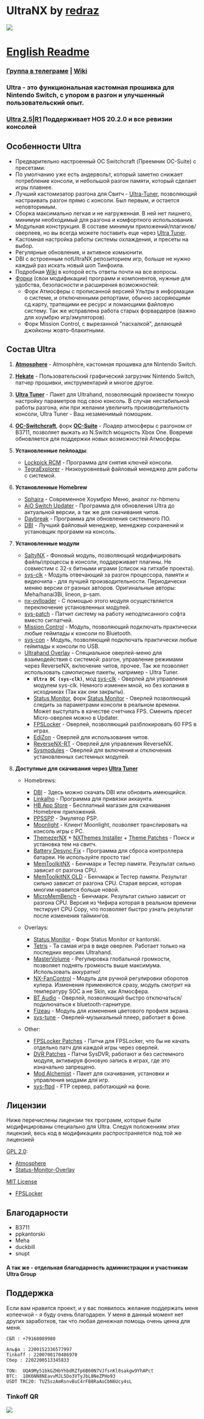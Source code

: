 # UltraNX by **[redraz](https://github.com/redraz)**

![](https://github.com/Ultra-NX/Ultra-Resources/raw/main/Ultra.png)

# [English Readme](README_ENG.md)

### [Группа в телеграме](https://t.me/UltraNX) | [Wiki](https://github.com/Ultra-NX/Ultra/wiki)

### Ultra - это функциональная кастомная прошивка для Nintendo Switch, с упором в разгон и улучшенный пользовательский опыт.

### [Ultra 2.5|R1](https://github.com/Ultra-NX/UltraNX/releases) Поддерживает HOS 20.2.0 и все ревизии консолей



## Особенности Ultra

* Предварительно настроенный OC Switchcraft (Преемник OC-Suite) с пресетами.
* По умолчанию уже есть андервольт, который заметно снижает потребление консоли, и небольшой разгон памяти, который сделает игры плавнее.
* Лучший кастомизатор разгона для Свитч - [Ultra-Tuner](https://github.com/Ultra-NX/Ultra/wiki/Tuner-RU#Ultra-Tuner), позволяющий настраивать разгон прямо с консоли. Был первым, и остается неповторимым.
* Сборка максимально легкая и не нагруженная. В ней нет лишнего, минимум необходимый для разгона и комфортного использования.
* Модульная конструкция. В составе минимум приложений/плагинов/оверлеев, но вы всегда можете поставить еще через [Ultra Tuner](https://github.com/Ultra-NX/Ultra/wiki/Tuner-RU#Updater).
* Кастомная настройка работы системы охлаждения, и пресеты на выбор.
* Регулярные обновления, и активное комьюнити.
* DBI с встроенным notUltraNX репозиторием игр, больше не нужно каждый раз искать новый шоп Тинфоила.
* Подробная [Wiki](https://github.com/Ultra-NX/Ultra/wiki) в которой есть ответы почти на все вопросы.
* [Форки](https://github.com/Ultra-NX/Ultra-Resources/tree/main/patches) (свои модификации) программ и компонентов, нужные для удобства, безопасности и расширения возможностей:
   * Форк Атмосферы с прописанной версией Ультры в информации о системе, и отключенными репортами, обычно засоряющими сд карту, тратящими ее ресурс и ломающими файловую систему. Так же исправлена работа старых форвардеров (важно для хоумбрю игр/эмуляторов).
   * Форк Mission Control, с вырезанной "пасхалкой", делающей джойконы жовто-блакитными.



## Состав Ultra

1. **[Atmosphere](https://github.com/Atmosphere-NX/Atmosphere)** - Atmosphère, кастомная прошивка для Nintendo Switch.
1. **[Hekate](https://github.com/CTCaer/hekate)** - Пользовательский графический загрузчик Nintendo Switch, патчер прошивки, инструментарий и многое другое.
1. **[Ultra Tuner](https://github.com/Ultra-NX/Ultra-Tuner)** - Пакет для Ultrahand, позволяющий произвести тонкую настройку параметров под свою консоль. В случае нестабильной работы разгона, или при желании увеличить производительность консоли, Ultra Tuner - Ваш незаменимый помощник.
1. **[OC-Switchcraft](https://github.com/halop/OC-Switchcraft-EOS/releases)**, форк **[OC-Suite](https://github.com/hanai3Bi/Switch-OC-Suite/)** - Лоадер атмосферы с разгоном от B3711, позволяет выжать из N.Switch мощность Xbox One. Вовремя обновляется для поддержки новых возможностей Атмосферы.


1. **Установленные пейлоады**:
   * [Lockpick RCM](https://github.com/impeeza/Lockpick_RCMDecScots) - Программа для снятия ключей консоли.
   * [TegraExplorer](https://github.com/suchmememanyskill/TegraExplorer) - Низкоуровневый файловый менеджер для работы с системой.


1. **Установленные Homebrew**
   * [Sphaira](https://github.com/ITotalJustice/sphaira) - Современное Хоумбрю Меню, аналог nx-hbmenu
   * [AiO Switch Updater](https://github.com/HamletDuFromage/aio-switch-updater) - Программа для обновления Ultra до актуальной версии, а так же для скачивания читов.
   * [Daybreak](https://github.com/Atmosphere-NX/Atmosphere) - Программа для обновления системного ПО.
   * [DBI](https://4pda.to/forum/index.php?showtopic=939714&st=1100#entry86288632) - Лучший файловый менеджер, менеджер сохранений и установщик программ на консоль.


1. **Установленные модули**
   * [SaltyNX](https://github.com/masagrator/SaltyNX) - Фоновый модуль, позволяющий модифицировать файлы\процессы в консоли, поддерживает плагины. Не совместим с 32-х битными играми (список на гитхабе проекта).
   * [sys-clk](https://github.com/ppkantorski/sys-clk) - Модуль отвечающий за разгон процессора, памяти и видеочипа - для лучшей производительности. Периодически меняю версии от разных авторов. Оригинальные авторы: Meha/hanai3Bi, lineon, p-sam.
   * [nx-ovlloader](https://github.com/ppkantorski/nx-ovlloader) - С помощью этого модуля осуществляется переключение установленных модулей.
   * [sys-patch](https://github.com/impeeza/sys-patch) - Патчит систему на работу неподписанного софта вместо сигпатчей.
   * [Mission Control](https://github.com/ndeadly/MissionControl) - Модуль, позволяющий подключать практически любые геймпады к консоли по Bluetooth.
   * [sys-con](https://github.com/o0Zz/sys-con) - Модуль, позволяющий подключать практически любые геймпады к консоли по USB.
   * [Ultrahand Overlay](https://github.com/ppkantorski/Ultrahand-Overlay) - Специальное оверлей-меню для взаимодействия с системой: разгон, управление режимами через ReverseNX, включение читов, прочее. Так же позволяет использовать самописные пакеты, например - Ultra Tuner.
     - **`Ultra OC (sys-clk)`**, мод [sys-clk](https://github.com/ppkantorski/sys-clk) - Оверлей для управления модулем sys-clk. Немного изменен мной, но без копания в исходниках (Так как они закрыты).
     - [Status Monitor](https://github.com/ppkantorski/Status-Monitor-Overlay), форк [Status Monitor](https://github.com/hanai3Bi/Status-Monitor-Overlay) - Оверлей позволяющий следить за параметрами консоли в реальном времени. Может выступать в качестве счетчика FPS. Сменить пресет Micro-оверлея можно в Updater.
     - [FPSLocker](https://github.com/masagrator/FPSLocker) - Оверлей, позволяющий разблокировать 60 FPS в играх.
     - [EdiZon](https://github.com/proferabg/EdiZon-Overlay) - Оверлей для использования читов.
     - [ReverseNX-RT](https://github.com/ppkantorski/ReverseNX-RT) - Оверлей для управления ReverseNX.
     - [Sysmodules](https://github.com/ppkantorski/ovl-sysmodules) - Оверлей для включения и отключения установленных системных модулей.


1. **Доступные для скачивания через [Ultra Tuner](https://github.com/Ultra-NX/UltraNX/wiki/Tuner-RU#ultra-tuner)**
   * Homebrews:
      * [DBI](https://4pda.to/forum/index.php?showtopic=939714&st=1100#entry86288632) - Здесь можно скачать DBI или обновить имеющийся.
      * [Linkalho](https://gbatemp.net/download/linkalho.38822) - Программа для привязки аккаунта.
      * [HB App Store](https://github.com/fortheusers/hb-appstore) - Бесплатный магазин для скачивания Homebrew приложений.
      * [PPSSPP](https://gbatemp.net/threads/ppsspp-switch-standalone-beta.544071/post-10492671) - Эмулятор PSP.
      * [Moonlight](https://github.com/XITRIX/Moonlight-Switch) - Клиент Moonlight, позволяет транслировать на консоль игры с PC.
      * [ThemezerNX](https://github.com/suchmememanyskill/themezer-nx) + [NXThemes Installer](https://github.com/exelix11/SwitchThemeInjector) + [Theme Patches](https://github.com/exelix11/theme-patches) - Поиск и установка тем на свитч.
      * [Battery Desync Fix](https://github.com/CTCaer/battery_desync_fix_nx) - Программа для сброса контроллера батареи. Не используйте просто так!
      * [MemToolkitNX](https://discord.com/channels/854839758815363072/1173171845139288114/1324099100202766408) - Бенчмарк и Тестер памяти. Результат сильно зависит от разгона CPU.
      * [MemToolkitNX OLD](https://discord.com/channels/854839758815363072/1173171845139288114/1276196700750479480) - Бенчмарк и Тестер памяти. Результат сильно зависит от разгона CPU. Старая версия, которая многим нравится больше новой.
      * [MicroMemBench](https://github.com/rashevskyv/4IFIR) - Бенчмарк. Результат сильно зависит от разгона CPU. Версия из Чифира которая в реальном времени тестирует CPU Copy, что позволяет быстро узнать результат после изменения таймингов.

   * Overlays:
      * [Status Monitor](https://github.com/ppkantorski/Status-Monitor-Overlay) - Форк Status Monitor от kantorski.
      * [Tetris](https://github.com/ppkantorski/Tetris-Overlay) - Та самая игра в виде оверлея. Работает только на последних версиях Ultrahand.
      * [MasterVolume](https://github.com/averne/MasterVolume) - Регулировка глобальной громкости, позволяет поднять громкость выше максимума. Использовать аккуратно!
      * [NX-FanControl](https://github.com/Zathawo/NX-FanControl) - Модуль для ручной регулировки оборотов кулера. Изменения применяются сразу, модуль смотрит на температуру SOC а не Skin, как Атмосфера.
      * [BT Audio](https://github.com/masagrator/BT_Audio-ovl) - Оверлей, позволяющий быстро отключаться/подключаться к bluetooth-гарнитуре.
      * [Fizeau](https://github.com/averne/Fizeau) - Модуль для изменения цветового профиля экрана.
      * [sys-tune](https://github.com/HookedBehemoth/sys-tune) - Оверлей-музыкальный плеер, работает в фоне.

   * Other:
      * [FPSLocker Patches](https://github.com/masagrator/FPSLocker-Warehouse) - Патчи для FPSLocker, что бы не качать отдельно патч для каждой игры через оверлей.
      * [DVR Patches](https://github.com/exelix11/dvr-patches) - Патчи SysDVR, работают и без системного модуля, активируя фоновую запись в играх, где это изначально запрещено.
      * [Mod Alchemist](https://github.com/ppkantorski/Mod-Alchemist) - Пакет для скачивания, установки и управления модами для игр.
      * [sys-ftpd](https://github.com/tomvita/sys-ftpd-light) - FTP сервер, работающий на фоне.




## Лицензии

Ниже перечислены лицензии тех программ, которые были модифицированы специально для Ultra. Следуя положениям этих лицензий, весь код в модификациях распространяется под той же лицензией

[GPL 2.0](https://github.com/Atmosphere-NX/Atmosphere/blob/master/LICENSE): 
  * [Atmosphere](https://github.com/Atmosphere-NX/Atmosphere)
  * [Status-Monitor-Overlay](https://github.com/masagrator/Status-Monitor-Overlay)

[MIT License](https://github.com/masagrator/FPSLocker/blob/main/LICENSE)
  * [FPSLocker](https://github.com/masagrator/FPSLocker)




## Благодарности 

* B3711
* ppkantorski
* Meha
* duckbill
* snupt
#### А так же - отдельная благодарность администрации и участникам Ultra Group



## Поддержка

Если вам нравится проект, и у вас появилось желание поддержать меня копеечкой - я буду очень благодарен.
У меня в данный момент нет других заработков, так что любая денежная помощь очень ценна для меня. 
```
СБП : +79168089980

Альфа : 2200152336577997
Tinkoff : 2200700170486970
Сбер : 2202200513345833

TON:  UQA9My51bkGZHbYhbdRZfp6B60N7VJfsnKl0sakgw9YhAPct
BTC:  18K6NN8NEavvMJL5Do3VTyJbL8NeZPHo93
USDT TRC20: TUZ5szAmRsnvBuC4rFB8RaAoCbN6Ucy4sL
```           

### Tinkoff QR
![](https://github.com/Ultra-NX/Ultra-Resources/raw/main/Tinkoff%20small.png)